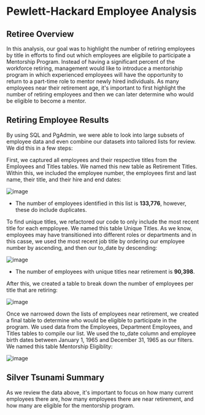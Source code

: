# Pewlett-Hackard Employee Analysis

## Retiree Overview
In this analysis, our goal was to highlight the number of retiring employees by title in efforts to find out which employees are eligibile to participate a Mentorship Program.
Instead of having a significant percent of the workforce retiring, management would like to introduce a mentoriship program in which experienced employees will have the
opportunity to return to a part-time role to mentor newly hired individuals. As many employees near their retirement age, it's important to first highlight the number of
retiring employees and then we can later determine who would be eligible to become a mentor.

## Retiring Employee Results

By using SQL and PgAdmin, we were able to look into large subsets of employee data and even combine our datasets into tailored lists for review. We did this in a few steps:

First, we captured all employees and their respective titles from the Employees and Titles tables. We named this new table as Retirement Titles. Within this, we included 
the employee number, the employees first and last name, their title, and their hire and end dates:

![image](https://user-images.githubusercontent.com/89496798/143786209-d172d202-e1c5-4908-b8fb-39339a4807ea.png)
- The number of employees identified in this list is **133,776**, however, these do include duplicates.

To find unique titles, we refactored our code to only include the most recent title for each empployee. We named this table Unique Titles. As we know, employees may have transitioned into different roles or departments and in this casse,
we used the most recent job title by ordering our employee number by ascending, and then our to_date by descending:

![image](https://user-images.githubusercontent.com/89496798/143786316-5620a20e-d47f-4b2d-a04e-85cb4bd4c00c.png)
- The number of employees with unique titles near retirement is **90,398**. 

After this, we created a table to break down the number of employees per title that are retiring:

![image](https://user-images.githubusercontent.com/89496798/143786362-d2957a04-e234-444e-b8e3-c178a49456c5.png)

Once we narrowed down the lists of employees near retirement, we created a final table to determine who would be eligible to participate in the program. We used data from the
Employees, Department Employees, and Titles tables to compile our list. We used the to_date column and employee birth dates between January 1, 1965 and December 31, 1965 as our filters.
We named this table Mentorship Eligiblity:

![image](https://user-images.githubusercontent.com/89496798/143786477-08a0c705-ec0f-4832-af7f-f771c04e250b.png)

## Silver Tsunami Summary
As we review the data above, it's important to focus on how many current employees there are, how many employees there are near retirement, and how many are eligible for the mentorship program.
